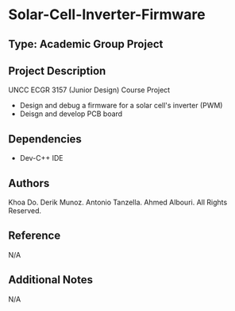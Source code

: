 # Solar-Cell-Inverter-Firmware

## Type: Academic Group Project

## Project Description
UNCC ECGR 3157 (Junior Design) Course Project
  - Design and debug a firmware for a solar cell's inverter (PWM) 
  - Deisgn and develop PCB board

## Dependencies
  - Dev-C++ IDE

## Authors
Khoa Do. Derik Munoz. Antonio Tanzella. Ahmed Albouri. All Rights Reserved.

## Reference
N/A

## Additional Notes
N/A
